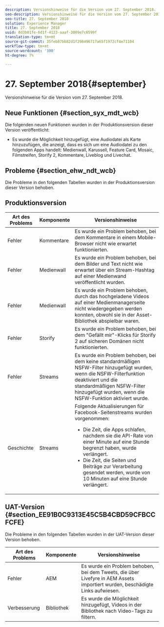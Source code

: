```yaml
---
description: Versionshinweise für die Version vom 27. September 2018.
seo-description: Versionshinweise für die Version vom 27. September 2018.
seo-title: 27. September 2018
solution: Experience Manager
title: 27. September 2018
uuid: 8d3b01fe-6d1f-4123-aaaf-3009e7c6599f
translation-type: tm+mt
source-git-commit: 35feb87bb82d1f298496717a65f1972cf4e71104
workflow-type: tm+mt
source-wordcount: '300'
ht-degree: 7%

---
```



# 27. September 2018{#september}

Versionshinweise für die Version vom 27. September 2018.

## Neue Funktionen {#section_syx_mdt_wcb}

Die folgenden neuen Funktionen wurden in der Produktionsversion dieser Version veröffentlicht:

* Es wurde die Möglichkeit hinzugefügt, eine Audiodatei als Karte hinzuzufügen, die anzeigt, dass es sich um eine Audiodatei zu den folgenden Apps handelt: Medienwall, Karussell, Feature Card, Mosaic, Filmstreifen, Storify 2, Kommentare, Liveblog und Livechat.

## Probleme {#section_ehw_ndt_wcb}

Die Probleme in den folgenden Tabellen wurden in der Produktionsversion dieser Version behoben.

## Produktionsversion

| Art des Problems | Komponente | Versionshinweise |
|--- |--- |--- |
| Fehler | Kommentare | Es wurde ein Problem behoben, bei dem Kommentare in einem Mobile-Browser nicht wie erwartet funktionierten. |
| Fehler | Medienwall | Es wurde ein Problem behoben, bei dem Bilder und Text nicht wie erwartet über ein Stream-Hashtag auf einer Medienwand veröffentlicht wurden. |
| Fehler | Medienwall | Es wurde ein Problem behoben, durch das hochgeladene Videos auf einer Medienmanagerseite nicht wiedergegeben werden konnten, obwohl sie in der Asset-Bibliothek abspielbar waren. |
| Fehler | Storify | Es wurde ein Problem behoben, bei dem &quot;Gefällt mir&quot;-Klicks für Storify 2 auf sicheren Domänen nicht funktionierten. |
| Fehler | Streams | Es wurde ein Problem behoben, bei dem keine standardmäßigen NSFW-Filter hinzugefügt wurden, wenn die NSFW-Filterfunktion deaktiviert und die standardmäßigen NSFW-Filter hinzugefügt wurden, wenn die NSFW-Funktion aktiviert wurde. |
| Geschichte | Streams | Folgende Aktualisierungen für Facebook-Seitenstreams wurden vorgenommen:  </br><ul><li>Die Zeit, die Apps schlafen, nachdem sie die API-Rate von einer Minute auf eine Stunde begrenzt haben, wurde verlängert. </li><li>Die Zeit, die Seiten und Beiträge zur Verarbeitung gesendet werden, wurde von 10 Minuten auf eine Stunde verlängert.</li></ul> |


## UAT-Version {#section_EE91B0C9313E45C5B4CBD59CFBCCFCFE}

Die Probleme in den folgenden Tabellen wurden in der UAT-Version dieser Version behoben.

| **Art des Problems** | **Komponente** | **Versionshinweise** |
|---|---|---|
| Fehler | AEM | Es wurde ein Problem behoben, bei dem Tweets, die über Livefyre in AEM Assets importiert wurden, beschädigte Links aufwiesen. |
| Verbesserung | Bibliothek | Es wurde die Möglichkeit hinzugefügt, Videos in der Bibliothek nach Video-Tags zu filtern. |

